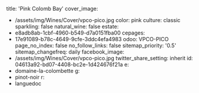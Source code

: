 title: 'Pink Colomb Bay'
cover_image:
  - /assets/img/Wines/Cover/vpco-pico.jpg
color: pink
culture: classic
sparkling: false
natural_wine: false
estate:
  - e8adb8ab-1cbf-4960-b549-d7a0151fba00
cepages:
  - 17e91089-b78c-4649-9cfe-3ddc4efa4983
odoo: VPCO-PICO
page_no_index: false
no_follow_links: false
sitemap_priority: '0.5'
sitemap_changefreq: daily
facebook_image:
  - /assets/img/Wines/Cover/vpco-pico.jpg
twitter_share_setting: inherit
id: 04613a92-bd07-4408-bc2e-1d424676f21a
e:
  - domaine-la-colombette
g:
  - pinot-noir
r:
  - languedoc
